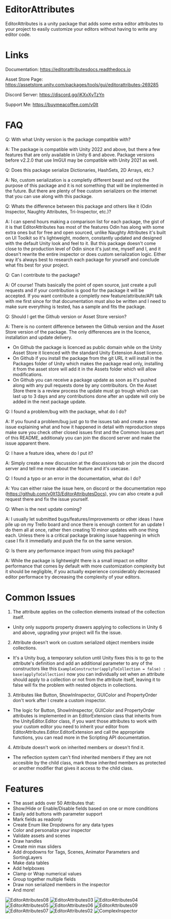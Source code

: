 # EditorAttributes
EditorAttributes is a unity package that adds some extra editor attributes to your project to easily customize your editors without having to write any editor code.

# Links
Documentation: https://editorattributesdocs.readthedocs.io

Asset Store Page: https://assetstore.unity.com/packages/tools/gui/editorattributes-269285

Discord Server: https://discord.gg/jKXvXyTzYn

Support Me: https://buymeacoffee.com/v0lt

# FAQ
Q: With what Unity version is the package compatible with?

A: The package is compatible with Unity 2022 and above, but there a few features that are only available in Unity 6 and above. Package versions before v2.2.0 that use ImGUI may be compatible with Unity 2021 as well.

Q: Does this package serialize Dictionaries, HashSets, 2D Arrays, etc.?

A: No, custom serialization is a completly different beast and not the purpose of this package and it is not something that will be implemented in the future. But there are plenty of free custom serializers on the internet that you can use along with this package. 

Q: Whats the difference between this package and others like it (Odin Inspector, Naughty Attributes, Tri-Inspector, etc.)?

A: I can spend hours making a comparison list for each package, the gist of it is that EditorAttributes has most of the features Odin has along with some extra ones but for free and open sourced, unlike Naughty Attributes it's built on UI Toolkit so it's lightweight, modern, constantly updated and designed with the default Unity look and feel to it. But this package doesn't come close to the production level of Odin since it's just me, myself and I, and it doesn't rewrite the entire inspector or does custom serialization logic. Either way it's always best to research each package for yourself and conclude what fits best for your project.

Q: Can I contribute to the package?

A: Of course! Thats basically the point of open source, just create a pull requests and if your contribution is good for the package it will be accepted. If you want contribute a completly new feature/attribute/API talk with me first since for that documentation must also be written and I need to make sure everything is tested, has a sample and fits the package.

Q: Should I get the Github version or Asset Store version?

A: There is no content difference between the Github version and the Asset Store version of the package. The only differences are in the licence, installation and update delivery.
- On Github the package is licenced as public domain while on the Unity Asset Store it licenced with the standard Unity Extension Asset licence.
- On Github if you install the package from the git URL it will install in the Packages folder of Unity which makes the package read only, installing it from the asset store will add it in the Assets folder which will allow modifications.
- On Github you can receive a package update as soon as it's pushed along with any pull requests done by any contribuitors. On the Asset Store there is a review process the update must go trough which can last up to 3 days and any contributions done after an update will only be added in the next package update.

Q: I found a problem/bug with the package, what do I do?

A: If you found a problem/bug just go to the issues tab and create a new issue explaining what and how it happened in detail with reproduction steps make sure you check other closed issues first and the Common Issues part of this README, additionaly you can join the discord server and make the issue apparent there.

Q: I have a feature idea, where do I put it?

A: Simply create a new discussion at the discussions tab or join the discord server and tell me more about the feature and it's usecase.

Q: I found a typo or an error in the documentation, what do I do?

A: You can either raise the issue here, on discord or the documentation repo (https://github.com/v0lt13/EditorAttributesDocs), you can also create a pull request there and fix the issue yourself.

Q: When is the next update coming?

A: I usually let submitted bugs/features/improvements or other ideas I have pile up on my Trello board and once there is enough content for an update I do them all at once, rather then creating 10 minor updates with one thing each. Unless there is a critical package braking issue happening in which case I fix it immediatly and push the fix on the same version.

Q: Is there any performance impact from using this package?

A: While the package is lightweight there is a small impact on editor performance that comes by default with more customization complexity but it should be negligible, if you actually experience considerably decreased editor performace try decreasing the complexity of your editors.

# Common Issues

1. The attribute applies on the collection elements instead of the collection itself.
- Unity only supports property drawers applying to collections in Unity 6 and above, upgrading your project will fix the issue.
  
2. Attribute doesn't work on custom serialized object members inside collections.
- It's a Unity bug, a temporary solution until Unity fixes this is to go to the attribute's definition and add an additional parameter to any of the constructors like this `ExampleConstructor(applyToCollection = false) : base(applyToCollection)` now you can individually set when an attribute should apply to a collection or not from the attribute itself, leaving it to false will fix the problem with nested objects in collections.

3. Attributes like Button, ShowInInspector, GUIColor and PropertyOrder don't work after I create a custom inspector.
- The logic for Button, ShowInInspector, GUIColor and PropertyOrder attributes is implemented in an EditorExtension class that inherits from the UnityEditor.Editor class, if you want those attributes to work with your custom editor you need to inherit your editor from EditorAttributes.Editor.EditorExtension and call the appropriate functions, you can read more in the Scripting API documentation.

4. Attribute doesn't work on inherited members or doesn't find it.
- The reflection system can't find inherited members if they are not accesible by the child class, mark those inherited members as protected or another modifier that gives it access to the child class.

# Features
- The asset adds over 50 Attributes that:
- Show/Hide or Enable/Disable fields based on one or more conditions
- Easily add buttons with parameter support
- Mark fields as readonly
- Create Enum like Dropdowns for any data types
- Color and personalize your inspector
- Validate assets and scenes
- Draw handles
- Create min max sliders
- Add dropdowns for Tags, Scenes, Animator Parameters and SortingLayers
- Make data tables
- Add helpboxes
- Clamp or Wrap numerical values
- Group together multiple fields
- Draw non serialized members in the inspector
- And more!

![EditorAttributes08](https://github.com/v0lt13/EditorAttributes/assets/83181883/5680dc39-d9c7-4f41-8ef4-10945b6817d6)
![EditorAttributes03](https://github.com/v0lt13/EditorAttributes/assets/83181883/e015bc88-b861-41ab-a071-fb8eab64eb3c)
![EditorAttributes04](https://github.com/user-attachments/assets/8614df33-162c-4c5f-b9fa-7a1b12b151db)
![EditorAttributes05](https://github.com/v0lt13/EditorAttributes/assets/83181883/adb2a037-bc56-4817-9e44-450cc86ed7d6)
![EditorAttributes06](https://github.com/v0lt13/EditorAttributes/assets/83181883/1525814a-2ba0-4719-9116-100336b3a48f)
![EditorAttributes09](https://github.com/user-attachments/assets/ff3a1f13-3aec-42bd-98ea-c4206d85a338)
![EditorAttributes07](https://github.com/v0lt13/EditorAttributes/assets/83181883/4588fa62-121e-4f51-945f-d83bde2d8c47)
![EditorAttributes02](https://github.com/v0lt13/EditorAttributes/assets/83181883/57792a16-3f1f-42f1-ae46-50a443a4a78e)
![ComplexInspector](https://github.com/v0lt13/EditorAttributes/assets/83181883/d25d867d-ba81-4f46-b1e3-e9a5c5c9ba3a)
